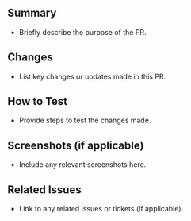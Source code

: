 ## Summary
- Briefly describe the purpose of the PR.

## Changes
- List key changes or updates made in this PR.

## How to Test
- Provide steps to test the changes made.

## Screenshots (if applicable)
- Include any relevant screenshots here.

## Related Issues
- Link to any related issues or tickets (if applicable).
